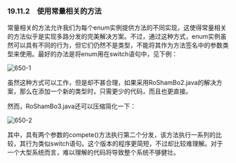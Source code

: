 ### 19.11.2　使用常量相关的方法

常量相关的方法允许我们为每个enum实例提供方法的不同实现，这使得常量相关的方法似乎是实现多路分发的完美解决方案。不过，通过这种方式，enum实例虽然可以具有不同的行为，但它们仍然不是类型，不能将其作为方法签名中的参数类型来使用。最好的办法是将enum用在switch语句中，见下例：

![650-1](../Images/image03610.jpeg)

虽然这种方式可以工作，但是却不甚合理，如果采用RoShamBo2.java的解决方案，那么在添加一个新的类型时，只需更少的代码，而且也更直接。

然而，RoShamBo3.java还可以压缩简化一下：

![650-2](../Images/image03611.jpeg)

其中，具有两个参数的compete()方法执行第二个分发，该方法执行一系列的比较，其行为类似switch语句。这个版本的程序更简短，不过却比较难理解。对于一个大型系统而言，难以理解的代码将导致整个系统不够健壮。